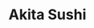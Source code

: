 ---
layout: place
title: "Akita Sushi"
permalink: /louisiana/franklinton/akita-sushi.html
stateAbbr: LA
stateName: Louisiana
cityName: Franklinton
place_id: ChIJ7aQh2353J4YRebFeYH98udU
photos:
  - name: >-
      places/ChIJ7aQh2353J4YRebFeYH98udU/photos/AeeoHcLHL5MS57ufCxNbYwYSOqn48SgzHO2LhPtPQ0s25oNAmT9c0CcNEmQnq8mzkDs9t41VF_LnO-jDgkXjBX33TY5MbVRjd_Sk9Z1ICuLmt_omGIKMSmWOz1NN033tgwhy3rJlprC9hn59La3sY2WicymyquEtSiD1lf4s0_iinnfPiw7X6h_3TdEE8E_ShKKxV7IWrts0RA4ucGFOLNdsEy6LuR7tAQ2plM9lM6AIZEetgLUfm3qo89dtVJm-onhUT9PVc85zkI8lfupQqR2-53MMGwxty866R0cmHEIg56ElJaipfTcFvpbd30B7KZK3YPu6ijCHVXtcX_DFbZn4xteMHBDPNc0oVpOIH_otW4e5PkBXTFyj8OKsNXDmRMBkJD2VMtaKVH5oVMMALbPmMHCtr6CyCVBrYA61tA3vTQJT9g
    widthPx: 4032
    heightPx: 2268
    authorAttributions:
      - displayName: Editor B
        uri: https://maps.google.com/maps/contrib/113258351701612868001
        photoUri: >-
          https://lh3.googleusercontent.com/a-/ALV-UjWYqa_3XCsRKWrG1QXIaX_seyw4mSMVLzIqlwVYrqTmmKvSfKg=s100-p-k-no-mo
    flagContentUri: >-
      https://www.google.com/local/imagery/report/?cb_client=maps_api_places.places_api&image_key=!1e10!2sCIHM0ogKEICAgICEkqu3Kg&hl=en-US
    googleMapsUri: >-
      https://www.google.com/maps/place//data=!3m4!1e2!3m2!1sCIHM0ogKEICAgICEkqu3Kg!2e10!4m2!3m1!1s0x8627777edb21a4ed:0xd5b97c7f605eb179
  - name: >-
      places/ChIJ7aQh2353J4YRebFeYH98udU/photos/AeeoHcK1_jc25x4MrA9TDZESDzmBY5HKnZOQ7oaSCaNToOE4cnLGEapHI0hFSRbkWYS8oAk24nNbyGQR-pdGGPQ8nEUhnBk_8XdT4X-HY1HX6S3TYsZLS-ajq4Y7Wkj9RjhNLryMIwWAQnUZ7da-VaeVEv4Ev1daTR3nFx97MJFzEPt02LOQ-nFa2QmIX0U-P6nMraH3jOIZeMnPW89NpCW5JDhPPFyTQRbh7Jzo1LivHBstSG2PjFQERsyoXTYXMNoQgav5mDdFkwkCEqhA4nVwheCRYoM5LItkw4C5jhUrrM5u3R-v3I3DIPEeA1H8r8mLYlz_5hcR8TfiKTqRV4KsRf2tG6xhJlhDPhT_WTl40kXGAv04lG2Ey7KdG5Vstf1kmaiiyEqDD5Ijw4IBfVZojDSIGXKfCra_6YToWQCDpyeepA
    widthPx: 4000
    heightPx: 1868
    authorAttributions:
      - displayName: Daniel Scheer
        uri: https://maps.google.com/maps/contrib/108136220487427602694
        photoUri: >-
          https://lh3.googleusercontent.com/a-/ALV-UjUAupyl2GskBAQRtgnv9KkEmHIr7Shx9UDJB7tTKQxrgpUlrv4uEA=s100-p-k-no-mo
    flagContentUri: >-
      https://www.google.com/local/imagery/report/?cb_client=maps_api_places.places_api&image_key=!1e10!2sCIHM0ogKEICAgICO04Lgfg&hl=en-US
    googleMapsUri: >-
      https://www.google.com/maps/place//data=!3m4!1e2!3m2!1sCIHM0ogKEICAgICO04Lgfg!2e10!4m2!3m1!1s0x8627777edb21a4ed:0xd5b97c7f605eb179
  - name: >-
      places/ChIJ7aQh2353J4YRebFeYH98udU/photos/AeeoHcJOVzGLjgvDcmSYLogq_NvMIPZQwe-bH3px8ZzBndzOiDfnk2lwpK24mJNyV4gmaH22P-6IM_Y3CILYvpcJw9hWR8GrOllV0Ti6UqS_CyZGWY7cnbuQjFSFXqcY8Kl9PpsmmBCwtyIV5y5zGz46FmHLyWMAtVgh81mP0ci8LkYXLNj5Qki_pcjxbT88Reeo2jpZEvbWZRWYiA6vzXUha6PUKlLH5s-UPxz3zCZeu8BRlnTGmdtE-2VS12XvsU2-DWK8Ebaw_dk8iUmOPs5Sl3hgqhAvFpRr5RY4ECmmDXkIddsL_2AExHuWETDRM3UkSpmZUeINpejLuRBKvfcfXdZ_Zs2VI1YpRM2Y3yBFzwdx0jihMVBD7UZrvUeRAVH8ahs2faELTEpIrshmzHIzocbGdfztJsTV8hrmoQgWmd1SV4bq
    widthPx: 4000
    heightPx: 3000
    authorAttributions:
      - displayName: Joseph Strickland
        uri: https://maps.google.com/maps/contrib/103939645153845020465
        photoUri: >-
          https://lh3.googleusercontent.com/a/ACg8ocLZfDbI5gYiIQ-P079WF6YqjmO8E_LuO6dLi2MpPA1sXAE0yw=s100-p-k-no-mo
    flagContentUri: >-
      https://www.google.com/local/imagery/report/?cb_client=maps_api_places.places_api&image_key=!1e10!2sCIHM0ogKEICAgIDL3prozAE&hl=en-US
    googleMapsUri: >-
      https://www.google.com/maps/place//data=!3m4!1e2!3m2!1sCIHM0ogKEICAgIDL3prozAE!2e10!4m2!3m1!1s0x8627777edb21a4ed:0xd5b97c7f605eb179
  - name: >-
      places/ChIJ7aQh2353J4YRebFeYH98udU/photos/AeeoHcJE-bqVYudzxUS3gjJ5LyR9NwldAVx80nm8tGmeMlx-4OBQjuc8AjPbQHOWBN3rgUXd6-9NllHnKb6p3XkUk1c6x1-OT337YRTx1B2vN1dy-ihVQGCPKKSXCBEu6PdPpAd2ftaUNegUdYKbuJMBzsbd7Cktzv-uG4syJTrJmg90wkicbzrqLBh6NyeiRcCkZmWKMfTwcnZXCat5CXKcBQkMj6XlwW947-NNypTUi-lvaFLxl7pj0qk66leiaKJa05Qk5C0vC2tidTwEAMKNaLj3oMeWvujYEieMxKVheSreDBcBbqBND_UJiZKinzxi1obUweRud1TiJBOmgDn3DJCeb8wrKgLjUf74bf78Hj4nsCNtNtE44H06LYsysIx092mVgbzy9r2Y1116Ia_AuR2VDI0PegaCXHanUNP1z6Cm9g
    widthPx: 4032
    heightPx: 3024
    authorAttributions:
      - displayName: Monica Luper
        uri: https://maps.google.com/maps/contrib/100025096193008263748
        photoUri: >-
          https://lh3.googleusercontent.com/a-/ALV-UjWknyhG973VRK0DOiiJlmkVieN93b8NxRLTGNIvuJAPHKi9FLUw=s100-p-k-no-mo
    flagContentUri: >-
      https://www.google.com/local/imagery/report/?cb_client=maps_api_places.places_api&image_key=!1e10!2sCIHM0ogKEICAgICkpPuMbw&hl=en-US
    googleMapsUri: >-
      https://www.google.com/maps/place//data=!3m4!1e2!3m2!1sCIHM0ogKEICAgICkpPuMbw!2e10!4m2!3m1!1s0x8627777edb21a4ed:0xd5b97c7f605eb179
  - name: >-
      places/ChIJ7aQh2353J4YRebFeYH98udU/photos/AeeoHcLcA65FfRNfNqRtbNxp2qsQm3t-oGEOSRbfwJR0_CocJxqq6qfCteM6qDN9KMafChM3vpHC6y0VNXAS-nLlbezcYIXEJJAWYbvN6O_HQOoNYOTbGzrOa8HBHcwJL3S4AvMBgd0TcuwK4JWUxpXawXD57cuatghnBufqHCLmwPnFLMECVF6kxYAf3qU_-0z5GIdZyeqNnFEq0T-iMpnKmxhPUiO5GIlH_x5vi62FZs3noL3_3aw4s7Qa4BLnIBhlQHdnBjvHnFNYlg3an4X18az7kW5Yh9_jD3hpgArUsI4KD5W7VWpeulbqJJDymtH9ESM9gDva1CwODfxvBD2DmE3qxSegfHmqlEt0NzkzHvnH2mKM9B167bPj5u2SjFkY9VYizMRF4-YbdTUJcWa6cu__FzauDlLuUdOEnX3jMpSjPcQ
    widthPx: 4624
    heightPx: 3468
    authorAttributions:
      - displayName: Robert Constant
        uri: https://maps.google.com/maps/contrib/105463311613415196075
        photoUri: >-
          https://lh3.googleusercontent.com/a-/ALV-UjU5IOc4jOQLj9N4hmQlkmHeflbEc4cqKDcNVv3Eq8TGQBnsqBht6g=s100-p-k-no-mo
    flagContentUri: >-
      https://www.google.com/local/imagery/report/?cb_client=maps_api_places.places_api&image_key=!1e10!2sCIHM0ogKEICAgIDbkoKH7QE&hl=en-US
    googleMapsUri: >-
      https://www.google.com/maps/place//data=!3m4!1e2!3m2!1sCIHM0ogKEICAgIDbkoKH7QE!2e10!4m2!3m1!1s0x8627777edb21a4ed:0xd5b97c7f605eb179
  - name: >-
      places/ChIJ7aQh2353J4YRebFeYH98udU/photos/AeeoHcLiDEcSyHKju3WjjxS6wHQofB2qOnTVELBXEyaVq6Q7lrPbgGxp9ejJZPtHqHGlb18DECubcCExOv4tkchqZuCfhsNo71F7XCLg3lvZ2d_7Z5axUj5EjZoyohXsRAqIdbzkiSPVN97s89fZf17AXmT7Z-RJXuOVomrwTjkKUjafi_tgzRQ5XslIfl5KA8tJBkAhAaRFPHhJQ5puATDsLRAZWtbGfBdR6DPsbvcpC4gHwD6-tmEeLwP2R7A2BkxPc0f9jPmPvuAYy0zuzuJkB6FwWrjRmX-tQRm89x6p4DByozPrpWbauS-VI6Tp6vfwnKMD5Qn_Art35R8xBWfFDCdDfa-aKbrKnUjcy1BLfgEQ6tdJ3qjCnZSLRRA0h6-uyUWfmlcer4dZ-AxpNRxXqa488xiR4bNf7Bhbh3UpHRv1iQ
    widthPx: 4032
    heightPx: 1816
    authorAttributions:
      - displayName: bryan Hoffman
        uri: https://maps.google.com/maps/contrib/114151464447321863048
        photoUri: >-
          https://lh3.googleusercontent.com/a-/ALV-UjUf4MEqwGJ4VNpNUVHD07TeE9g5suzX5z5_QD4kpfeY_0uvNby7=s100-p-k-no-mo
    flagContentUri: >-
      https://www.google.com/local/imagery/report/?cb_client=maps_api_places.places_api&image_key=!1e10!2sCIHM0ogKEICAgIDni5j_Xw&hl=en-US
    googleMapsUri: >-
      https://www.google.com/maps/place//data=!3m4!1e2!3m2!1sCIHM0ogKEICAgIDni5j_Xw!2e10!4m2!3m1!1s0x8627777edb21a4ed:0xd5b97c7f605eb179
  - name: >-
      places/ChIJ7aQh2353J4YRebFeYH98udU/photos/AeeoHcL888VugE2Ki_iiopb-qhmm_DUfqHsktV6HyAUS8Ad-AvQIEwdFXDLz8aYFHsmR1TfklZoJkvSrNN32MYWNEd_M2N6exopOjVCSGtleYwamGSXLkVtT7C6KtxWT8bXR4Zl-jPiDLW8l1CP4hU2IUDjGJyiUMFe3OBaHdTuYR0IM8w4WijyaZSMUFSp3DEX4XIW9GUcmK1M8_W8UQSkoVg7YYNxeMbNqKatiszgcNIcOfuYIqBOGL2lIVoxr_si2WMxf5OW2pNHIdgfAZyy4a6A0FeFAvd9CszkBap1OrfOjEW1KG9ZRNHqdx0pFKPe7PYzNi0KQdZbUZdEvXEYq-OjsE1BM2mZsbPdRlbz29lEelQPsW0RD0-4LlPo8IGoivG3gKIkSXJd5WVJDQcGpHJLtmFmiGdgm3ghY3aIpAwA
    widthPx: 3264
    heightPx: 2448
    authorAttributions:
      - displayName: Robert Constant
        uri: https://maps.google.com/maps/contrib/105463311613415196075
        photoUri: >-
          https://lh3.googleusercontent.com/a-/ALV-UjU5IOc4jOQLj9N4hmQlkmHeflbEc4cqKDcNVv3Eq8TGQBnsqBht6g=s100-p-k-no-mo
    flagContentUri: >-
      https://www.google.com/local/imagery/report/?cb_client=maps_api_places.places_api&image_key=!1e10!2sCIHM0ogKEICAgIDxyu21EQ&hl=en-US
    googleMapsUri: >-
      https://www.google.com/maps/place//data=!3m4!1e2!3m2!1sCIHM0ogKEICAgIDxyu21EQ!2e10!4m2!3m1!1s0x8627777edb21a4ed:0xd5b97c7f605eb179
  - name: >-
      places/ChIJ7aQh2353J4YRebFeYH98udU/photos/AeeoHcJJPqVIlZGBWsNel8GuNFu92MWjkk6nLehQxErsevntnZiDJYy7_YyfiFLxiFO-K9GFqYlPjpENqZWzyYA7pdILSqR8GFVRYFOdTNzx-6yFZxWkTBUbqYUQuGBwmUd8ude2bTGt1H1fjbes-vq4Oy4iaqM0rDa2RX2mShB6jicW30YM_wWV-YYvQsLO54yyMx-vrS2zd90v6Uada3RAJf66r-_yURB3ev1FyCQvdzgFEIUPOmND8P_HdEt-8_kasYwtB9N64ao0IVgQqVq42M2ZmaECsGriGgxsNoQVkTjJzAqs1JTrTd0TE2AIf8vDeIF-CZS2mbv3TbmlYFy1O9y3N1l7kMequkZMgQNm7xJzY4sxEHE6WhwqeVpXgJcyb1uIjjMWRBCa3dCf03L_RcmTQiI1CMU3dJL5zVCGwxkM_ktd
    widthPx: 4000
    heightPx: 1868
    authorAttributions:
      - displayName: Daniel Scheer
        uri: https://maps.google.com/maps/contrib/108136220487427602694
        photoUri: >-
          https://lh3.googleusercontent.com/a-/ALV-UjUAupyl2GskBAQRtgnv9KkEmHIr7Shx9UDJB7tTKQxrgpUlrv4uEA=s100-p-k-no-mo
    flagContentUri: >-
      https://www.google.com/local/imagery/report/?cb_client=maps_api_places.places_api&image_key=!1e10!2sCIHM0ogKEICAgICO04Lg3gE&hl=en-US
    googleMapsUri: >-
      https://www.google.com/maps/place//data=!3m4!1e2!3m2!1sCIHM0ogKEICAgICO04Lg3gE!2e10!4m2!3m1!1s0x8627777edb21a4ed:0xd5b97c7f605eb179
  - name: >-
      places/ChIJ7aQh2353J4YRebFeYH98udU/photos/AeeoHcIEJkY2l1J0Ew_rd2j6ySGYTorWbZAKbtz_PQRZElDfc3pUlgWiJOIJ0l9XQl006TjrOgeE0HjhA3ved1kRn1fMVXHq3cpTy0DI6FWwX53yUlfzGQg2FrNGR-gHwYjIc_042Jp2_eO3vTqD8oQ_GwPUs8mCNyvbeGqs-BZbSGNX9COrqDDcTnduI8se0uYFX_CyWKuRkVLkqgPSEgJc_dmWNo0A3BSUkMoc1vbL4V77hmQsBmAFVtCaIc7rAuYeHplwkXZHfRoCmE8syjLDKGV-gcy2fie9fHMTMZ1STwJF1uVVYZnfQMBu2lZWH_el7kHAIwH9Icq4VnHEegFmvwW2EIqqvkf7gnyh1b4UinsgOqRq2UKZOhOk0xqA4TPIkU2g_5qsl6T1lW2WL44x-USopmgR3sAb8byp4oMonFSREw
    widthPx: 4624
    heightPx: 2084
    authorAttributions:
      - displayName: Jordan Wolfe
        uri: https://maps.google.com/maps/contrib/111160337613858473874
        photoUri: >-
          https://lh3.googleusercontent.com/a/ACg8ocJpDMCXPJSjUk7Ll4qXXdajstIstPpNHXcDGQ8dVG4a1x7wzw=s100-p-k-no-mo
    flagContentUri: >-
      https://www.google.com/local/imagery/report/?cb_client=maps_api_places.places_api&image_key=!1e10!2sCIHM0ogKEICAgICJnrDWaw&hl=en-US
    googleMapsUri: >-
      https://www.google.com/maps/place//data=!3m4!1e2!3m2!1sCIHM0ogKEICAgICJnrDWaw!2e10!4m2!3m1!1s0x8627777edb21a4ed:0xd5b97c7f605eb179
  - name: >-
      places/ChIJ7aQh2353J4YRebFeYH98udU/photos/AeeoHcKyqbez7gU62xOtnl_G5rhRmtafi8QjZjXXMK3u_SbMOGU9JFSghDAB9ql51Mewsb9pk8x7wv5-QxjjvpXprwFWgmlV3bXy3eNZNCDi04wakRuTdR-6g2dQgzIRCsLUFD_8Zt8iCxAfrH7TyY1v146AHI_2M1Mdgk1L2_JQ_A30BToEiNeSEBJOSDe9Q2DzalEOmaVvLd2I06shcai_lMU-urZYy1nVyWKp3V7xl81GJx8EdpwNlnbtRk0-KmcrOHrnZKWn_lW9bJ6IZAUbAq3llDJT2CoxViUKg3Qktli4OZO6Yqvyy8MJORXha1hBGQFoQEq_iwGlM2Q18FJ32dD94IBge2ItMix4e-bF8qSQLevgYEOsGFHP3F88aSz4QKhlzTc6E_4W-RgKjyRp0IhAlFoBhyT7WzZUWTjbtPo-Rw
    widthPx: 3024
    heightPx: 4032
    authorAttributions:
      - displayName: Nathan Pierce
        uri: https://maps.google.com/maps/contrib/111739554014701647268
        photoUri: >-
          https://lh3.googleusercontent.com/a-/ALV-UjXdckBpDeL-0yjd03UbRAx3lyhXPcmSmrZaOB8j_A2XzHnETU28=s100-p-k-no-mo
    flagContentUri: >-
      https://www.google.com/local/imagery/report/?cb_client=maps_api_places.places_api&image_key=!1e10!2sCIHM0ogKEICAgICk1fvdEw&hl=en-US
    googleMapsUri: >-
      https://www.google.com/maps/place//data=!3m4!1e2!3m2!1sCIHM0ogKEICAgICk1fvdEw!2e10!4m2!3m1!1s0x8627777edb21a4ed:0xd5b97c7f605eb179
address: 1012 Washington St, Franklinton, LA 70438, USA
street: 1012 Washington St
city: Franklinton
state: LA
zip: '70438'
country: USA
neighborhood: null
latitude: '30.846286'
longitude: '-90.153444'
accessibility_options:
  wheelchairAccessibleParking: true
  wheelchairAccessibleEntrance: true
  wheelchairAccessibleRestroom: true
  wheelchairAccessibleSeating: true
business_status: OPERATIONAL
name: Akita Sushi
google_maps_links:
  directionsUri: >-
    https://www.google.com/maps/dir//''/data=!4m7!4m6!1m1!4e2!1m2!1m1!1s0x8627777edb21a4ed:0xd5b97c7f605eb179!3e0
  placeUri: https://maps.google.com/?cid=15400477287289631097
  writeAReviewUri: >-
    https://www.google.com/maps/place//data=!4m3!3m2!1s0x8627777edb21a4ed:0xd5b97c7f605eb179!12e1
  reviewsUri: >-
    https://www.google.com/maps/place//data=!4m4!3m3!1s0x8627777edb21a4ed:0xd5b97c7f605eb179!9m1!1b1
  photosUri: >-
    https://www.google.com/maps/place//data=!4m3!3m2!1s0x8627777edb21a4ed:0xd5b97c7f605eb179!10e5
primary_type: Restaurant
opening_hours:
  regular: null
  current: null
secondary_opening_hours:
  regular:
    weekdayDescriptions: null
    type: null
  current:
    weekdayDescriptions: null
    type: null
phone: (985) 322-9009
price_level: PRICE_LEVEL_MODERATE
price_range: $10 &ndash; $20
rating: '4.4'
rating_count: 301
website: https://www.akitasushila.com/3bby5tpw/restaurant/order-online
description: null
reviews: null
parking_options: null
payment_options: null
allow_dogs: null
curbside_pickup: null
delivery: null
dine_in: null
good_for_children: null
good_for_groups: null
good_for_sports: null
live_music: null
menu_for_children: null
outdoor_seating: null
reservable: null
restroom: null
serves_beer: null
serves_breakfast: null
serves_brunch: null
serves_cocktails: null
serves_coffee: null
serves_dinner: null
serves_dessert: null
serves_lunch: null
serves_vegetarian_food: null
serves_wine: null
takeout: null

---